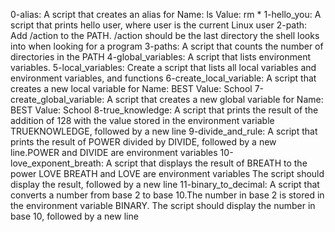 0-alias: A script that creates an alias for Name: ls Value: rm *
1-hello_you: A script that prints hello user, where user is the current Linux user
2-path: Add /action to the PATH. /action should be the last directory the shell looks into when looking for a program
3-paths: A script that counts the number of directories in the PATH
4-global_variables: A script that lists environment variables.
5-local_variables: Create a script that lists all local variables and environment variables, and functions
6-create_local_variable: A script that creates a new local variable for Name: BEST Value: School
7-create_global_variable: A script that creates a new global variable for Name: BEST Value: School
8-true_knowledge: A script that prints the result of the addition of 128 with the value stored in the environment variable TRUEKNOWLEDGE, followed by a new line
9-divide_and_rule: A script that prints the result of POWER divided by DIVIDE, followed by a new line.POWER and DIVIDE are environment variables
10-love_exponent_breath: A  script that displays the result of BREATH to the power LOVE BREATH and LOVE are environment variables The script should display the result, followed by a new line
11-binary_to_decimal: A script that converts a number from base 2 to base 10.The number in base 2 is stored in the environment variable BINARY. The script should display the number in base 10, followed by a new line


